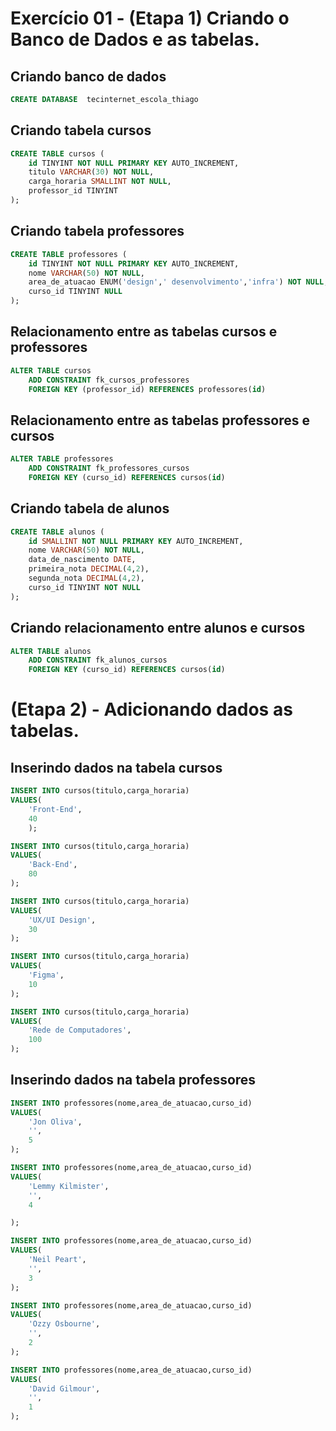 # Exercício 01 - (Etapa 1) Criando o Banco de Dados e as tabelas.

## Criando banco de dados
```sql
CREATE DATABASE  tecinternet_escola_thiago     
```


## Criando tabela cursos
```sql
CREATE TABLE cursos (
    id TINYINT NOT NULL PRIMARY KEY AUTO_INCREMENT,
    titulo VARCHAR(30) NOT NULL,
    carga_horaria SMALLINT NOT NULL,
    professor_id TINYINT
); 
```


## Criando tabela professores
```sql
CREATE TABLE professores (
    id TINYINT NOT NULL PRIMARY KEY AUTO_INCREMENT,
    nome VARCHAR(50) NOT NULL,
    area_de_atuacao ENUM('design',' desenvolvimento','infra') NOT NULL,
    curso_id TINYINT NULL
);
```


## Relacionamento entre as tabelas cursos e professores
```sql
ALTER TABLE cursos 
    ADD CONSTRAINT fk_cursos_professores
    FOREIGN KEY (professor_id) REFERENCES professores(id)
```

## Relacionamento entre as tabelas professores e cursos
```sql
ALTER TABLE professores
    ADD CONSTRAINT fk_professores_cursos
    FOREIGN KEY (curso_id) REFERENCES cursos(id)
```


## Criando tabela de alunos
```sql
CREATE TABLE alunos (
    id SMALLINT NOT NULL PRIMARY KEY AUTO_INCREMENT,
    nome VARCHAR(50) NOT NULL,
    data_de_nascimento DATE,
    primeira_nota DECIMAL(4,2),
    segunda_nota DECIMAL(4,2),
    curso_id TINYINT NOT NULL
);
```

## Criando relacionamento entre alunos e cursos
```sql
ALTER TABLE alunos
    ADD CONSTRAINT fk_alunos_cursos
    FOREIGN KEY (curso_id) REFERENCES cursos(id)
```


# (Etapa 2) - Adicionando dados as tabelas.

## Inserindo dados na tabela cursos
```sql 
INSERT INTO cursos(titulo,carga_horaria) 
VALUES(
    'Front-End',
    40 
    );

INSERT INTO cursos(titulo,carga_horaria)
VALUES(
    'Back-End',
    80
);

INSERT INTO cursos(titulo,carga_horaria)
VALUES(
    'UX/UI Design',
    30
);

INSERT INTO cursos(titulo,carga_horaria)
VALUES(
    'Figma',
    10
);

INSERT INTO cursos(titulo,carga_horaria)
VALUES(
    'Rede de Computadores',
    100
);
```

## Inserindo dados na tabela professores
```sql
INSERT INTO professores(nome,area_de_atuacao,curso_id)
VALUES(
    'Jon Oliva',
    '',
    5
);

INSERT INTO professores(nome,area_de_atuacao,curso_id)
VALUES(
    'Lemmy Kilmister',
    '',
    4

);

INSERT INTO professores(nome,area_de_atuacao,curso_id)
VALUES(
    'Neil Peart',
    '',
    3
);

INSERT INTO professores(nome,area_de_atuacao,curso_id)
VALUES(
    'Ozzy Osbourne',
    '',
    2
);

INSERT INTO professores(nome,area_de_atuacao,curso_id)
VALUES(
    'David Gilmour',
    '',
    1
);
```